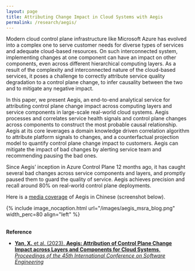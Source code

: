 ```yaml
---
layout: page
title: Attributing Change Impact in Cloud Systems with Aegis
permalink: /research/aegis/
---
```


Modern cloud control plane infrastructure like Microsoft Azure has evolved into a complex one to serve customer needs for diverse types of services and adequate cloud-based resources. On such interconnected system, implementing changes at one component can have an impact on other components, even across different hierarchical computing layers. As a result of the complexity and interconnected nature of the cloud-based services, it poses a challenge to correctly attribute service quality degradation to a control plane change, to infer causality between the two and to mitigate any negative impact. 

In this paper, we present Aegis, an end-to-end analytical service for attributing control plane change impact across computing layers and service components in large-scale real-world cloud systems. Aegis processes and correlates service health signals and control plane changes across components to construct the most probable causal relationship. Aegis at its core leverages a domain knowledge driven correlation algorithm to attribute platform signals to changes, and a counterfactual projection model to quantify control plane change impact to customers. Aegis can mitigate the impact of bad changes by alerting service team and recommending pausing the bad ones. 

Since Aegis’ inception in Azure Control Plane 12 months ago, it has caught several bad changes across service components and layers, and promptly paused them to guard the quality of service. Aegis achieves precision and recall around 80% on real-world control plane deployments.

Here is a [media coverage](https://www.msra.cn/zh-cn/news/features/icse-2023) of Aegis in Chinese (screenshot below).

{% include image_nocaption.html url="/images/aegis_msra_blog.png" width_perc=80 align="left" %}

<br/>**Reference**<br/>
- [**Yan, X.** et al. (2023). **Aegis: Attribution of Control Plane Change Impact across Layers and Components for Cloud Systems**. *Proceedings of the 45th International Conference on Software Engineering*](https://www.microsoft.com/en-us/research/publication/aegis-attribution-of-control-plane-change-impact-across-layers-and-components-for-cloud-systems/)

